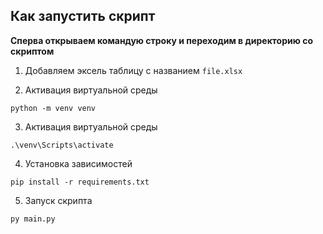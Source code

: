 ## Как запустить скрипт

**Сперва открываем командую строку и переходим в директорию со скриптом**

1. Добавляем эксель таблицу с названием `file.xlsx`

2. Активация виртуальной среды
```
python -m venv venv
```
3. Активация виртуальной среды
```
.\venv\Scripts\activate
```
4. Установка зависимостей
```
pip install -r requirements.txt
```
5. Запуск скрипта 
```
py main.py
```